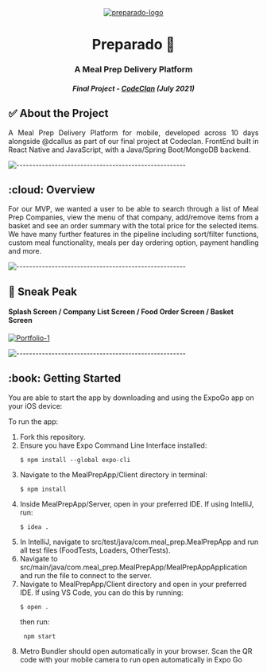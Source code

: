 <div align="center">
  <a href="https://imgbb.com/"><img src="https://i.ibb.co/4RRcXcq/preparado-logo.png" alt="preparado-logo" border="0"></a>
</div>

<b><h1 align='center'> Preparado 🍴 </h1></b>

<h3 align='center'> A Meal Prep Delivery Platform </h3>

<h5 align="center"> Final Project - <a href="https://codeclan.com/">CodeClan</a> (July 2021) </h5>

<!-- ABOUT THE PROJECT -->
<h2 id="about-the-project"> ✅ About the Project</h2>

<p align="justify"> 
 A Meal Prep Delivery Platform for mobile, developed across 10 days alongside @dcallus as part of our final project at Codeclan. 
 FrontEnd built in React Native and JavaScript, with a Java/Spring Boot/MongoDB backend. 
</p>

![-----------------------------------------------------](https://raw.githubusercontent.com/andreasbm/readme/master/assets/lines/rainbow.png)

<!-- OVERVIEW -->
<h2 id="getting-started"> :cloud: Overview</h2>

<p align="justify"> 
  For our MVP, we wanted a user to be able to search through a list of Meal Prep Companies, view the menu of that company, add/remove items from a basket and see an order summary with the total price for the selected items.
  We have many further features in the pipeline including sort/filter functions, custom meal functionality, meals per day ordering option, payment handling and more. 
</p>

![-----------------------------------------------------](https://raw.githubusercontent.com/andreasbm/readme/master/assets/lines/rainbow.png)

<!-- SNEAK PEAK -->

  <h2 id="sneak-peak"> 👀 Sneak Peak</h2>
  
  <h4> Splash Screen / Company List Screen / Food Order Screen / Basket Screen </h4>
  
  <a href="https://ibb.co/mSgKDhb"><img src="https://i.ibb.co/Pt0ym1F/Portfolio-1.png" alt="Portfolio-1" border="0"></a>
  
![-----------------------------------------------------](https://raw.githubusercontent.com/andreasbm/readme/master/assets/lines/rainbow.png)

<!-- GETTING STARTED -->
<h2 id="getting-started"> :book: Getting Started</h2>

You are able to start the app by downloading and using the ExpoGo app on your iOS device:

<p>To run the app:</p>

<ol>
  <li>Fork this repository.</li>
  <li>Ensure you have Expo Command Line Interface installed: <pre><code>$ npm install --global expo-cli </code></pre> </li>
  <li>Navigate to the MealPrepApp/Client directory in terminal: <pre><code>$ npm install </code></pre></li>
  <li>Inside MealPrepApp/Server, open in your preferred IDE. If using IntelliJ, run: <pre><code>$ idea . </code></pre></li>
  <li>In IntelliJ, navigate to src/test/java/com.meal_prep.MealPrepApp and run all test files (FoodTests, Loaders, OtherTests). </li>
  <li>Navigate to src/main/java/com.meal_prep.MealPrepApp/MealPrepAppApplication and run the file to connect to the server. </li>
  <li>Navigate to MealPrepApp/Client directory and open in your preferred IDE. If using VS Code, you can do this by running: <pre><code>$ open . </code></pre> then run: <pre><code> npm start </code></pre> </li>
  <li>Metro Bundler should open automatically in your browser. Scan the QR code with your mobile camera to run open automatically in Expo Go</li>
</ol>

